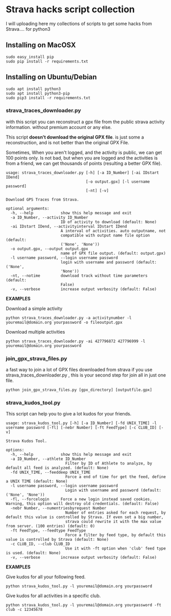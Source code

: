 Strava hacks script collection
===============================

I will uploading here my collections of scripts to get some hacks from Strava.... for python3

## Installing on MacOSX
    sudo easy_install pip
    sudo pip install -r requirements.txt

## Installing on Ubuntu/Debian
    
    sudo apt install python3
    sudo apt install python3-pip
    sudo pip3 install -r requirements.txt
    
### strava_traces_downloader.py

with this script you can reconstruct a gpx file from the public strava activity information. without premium account or any else. 

This script **doesn't download the original GPX file**.  is just some a reconstruction, and is not better than the original GPX File.

Sometimes, When you aren't logged, and the activity is public, we can get 100 points only. Is not bad, but when you are logged and the activities is from a friend, we can get thousands of points (resulting a better GPX file). 


    usage: strava_traces_downloader.py [-h] [-a ID_Number] [-ai IDstart IDend]
                                       [-o output.gpx] [-l username password]
                                       [-nt] [-v]
    
    Download GPS Traces from Strava.
        
    optional arguments:
      -h, --help            show this help message and exit
      -a ID_Number, --activity ID_Number
                            ID of activity to download (default: None)
      -ai IDstart IDend, --activityinterval IDstart IDend
                            A interval of activities. auto outputname, not
                            compatible with output name file option (default:
                            ('None', 'None'))
      -o output.gpx, --output output.gpx
                            name of GPX file output. (default: output.gpx)
      -l username password, --login username password
                            login with username and password (default: ('None',
                            'None'))
      -nt, --notime         download track without time parameters (default:
                            False)
      -v, --verbose         increase output verbosity (default: False)

**EXAMPLES**

Download a simple activity 

    python strava_traces_downloader.py -a activitynumber -l youremail@domain.org yourpassword -o fileoutput.gpx

Download multiple activities

    python strava_traces_downloader.py -ai 427796872 427796999 -l youremail@domain.org yourpassword                   


### join_gpx_strava_files.py

a fast way to join a lot of GPX files downloaded from strava if you use strava_traces_downloader.py , this is your second step for join  all in just one file. 

    python join_gpx_strava_files.py [gpx_directory] [outputfile.gpx]

### strava_kudos_tool.py

This script can help you to give a lot kudos for your friends.
                        
                        
    usage: strava_kudos_tool.py [-h] [-a ID_Number] [-fd UNIX_TIME] -l username password [-fl] [-nebr Number] [-ft FeedType] [-c CLUB_ID] [-v]

    Strava Kudos Tool.

    options:
      -h, --help            show this help message and exit
      -a ID_Number, --athlete ID_Number
                              Filter by ID of Athlete to analyze, by default all feed is analyzed. (default: None)
      -fd UNIX_TIME, --feeddeep UNIX_TIME
                              Force a end of time for get the feed, define a UNIX TIME (default: None)
      -l username password, --login username password
                              Login with username and password (default: ('None', 'None'))
      -fl, --forcelogin     Force a new login instead saved cookies. Warning, this option will destroy old credentials. (default: False)
      -nebr Number, --numentriesbyrequest Number
                              Number of entries asked for each request, by default this value is controlled by Strava. If even set a big number, 
                              strava could rewrite it with the max value from server. (100 entries) (default: 0)
      -ft FeedType, --feedtype FeedType
                              Force a filter by feed type, by default this value is controlled by Strava (default: None)
      -c CLUB_ID, --club CLUB_ID
                              Use it with -ft option when 'club' feed type is used. (default: None)
      -v, --verbose         increase output verbosity (default: False)

**EXAMPLES**

Give kudos for all your following feed.

    python strava_kudos_tool.py -l youremail@domain.org yourpassword

Give kudos for all activities in a specific club.

    python strava_kudos_tool.py -l youremail@domain.org yourpassword -ft club -c 12345678